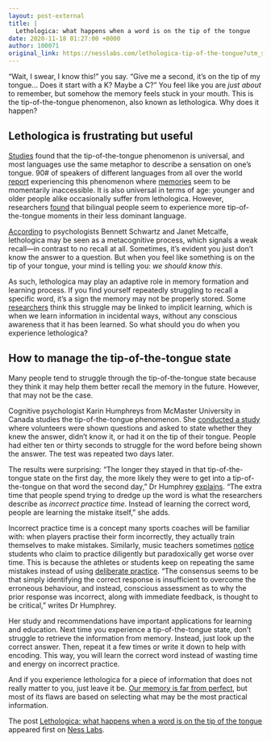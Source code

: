 ```yaml
---
layout: post-external
title: |
  Lethologica: what happens when a word is on the tip of the tongue
date: 2020-11-18 01:27:00 +0000
author: 100071
original_link: https://nesslabs.com/lethologica-tip-of-the-tongue?utm_source=rss&utm_medium=rss&utm_campaign=lethologica-tip-of-the-tongue
---
```


“Wait, I swear, I know this!” you say. “Give me a second, it’s on the tip of my tongue… Does it start with a K? Maybe a C?” You feel like you are _just about_ to remember, but somehow the memory feels stuck in your mouth. This is the tip-of-the-tongue phenomenon, also known as lethologica. Why does it happen?

## Lethologica is frustrating but useful

[Studies](https://link.springer.com/article/10.3758/BF03210827) found that the tip-of-the-tongue phenomenon is universal, and most languages use the same metaphor to describe a sensation on one’s tongue. 90# of speakers of different languages from all over the world [report](https://link.springer.com/article/10.3758%2Fs13421-010-0066-8) experiencing this phenomenon where [memories](https://nesslabs.com/tag/memory) seem to be momentarily inaccessible. It is also universal in terms of age: younger and older people alike occasionally suffer from lethologica. However, researchers [found](https://www.cambridge.org/core/journals/bilingualism-language-and-cognition/article/tipofthetongue-states-in-hebrewenglish-bilinguals/DABD09A3DA49ACD620980E400F46C0D3) that bilingual people seem to experience more tip-of-the-tongue moments in their less dominant language.

[According](https://link.springer.com/article/10.3758%2Fs13421-010-0066-8) to psychologists Bennett Schwartz and Janet Metcalfe, lethologica may be seen as a metacognitive process, which signals a weak recall—in contrast to no recall at all. Sometimes, it’s evident you just don’t know the answer to a question. But when you feel like something is on the tip of your tongue, your mind is telling you: _we should know this_.

As such, lethologica may play an adaptive role in memory formation and learning process. If you find yourself repeatedly struggling to recall a specific word, it’s a sign the memory may not be properly stored. Some [researchers](https://www.sciencedirect.com/science/article/abs/pii/S0010027715300020?via%3Dihub) think this struggle may be linked to implicit learning, which is when we learn information in incidental ways, without any conscious awareness that it has been learned. So what should you do when you experience lethologica?

## How to manage the tip-of-the-tongue state

Many people tend to struggle through the tip-of-the-tongue state because they think it may help them better recall the memory in the future. However, that may not be the case.

Cognitive psychologist Karin Humphreys from McMaster University in Canada studies the tip-of-the-tongue phenomenon. She [conducted a study](https://journals.sagepub.com/doi/10.1080/17470210701728867) where volunteers were shown questions and asked to state whether they knew the answer, didn’t know it, or had it on the tip of their tongue. People had either ten or thirty seconds to struggle for the word before being shown the answer. The test was repeated two days later.

The results were surprising: “The longer they stayed in that tip-of-the-tongue state on the first day, the more likely they were to get into a tip-of-the-tongue on that word the second day,” Dr Humphrey [explains](https://youtu.be/T36I8Coiz64). “The extra time that people spend trying to dredge up the word is what the researchers describe as _incorrect practice time_. Instead of learning the correct word, people are learning the mistake itself,” she adds.

Incorrect practice time is a concept many sports coaches will be familiar with: when players practise their form incorrectly, they actually train themselves to make mistakes. Similarly, music teachers sometimes [notice](https://journals.sagepub.com/doi/10.2307/3396465?icid=int.sj-abstract.similar-articles.2) students who claim to practice diligently but paradoxically get worse over time. This is because the athletes or students keep on repeating the same mistakes instead of using [deliberate practice](https://nesslabs.com/deliberate-practice). “The consensus seems to be that simply identifying the correct response is insufficient to overcome the erroneous behaviour, and instead, conscious assessment as to why the prior response was incorrect, along with immediate feedback, is thought to be critical,” writes Dr Humphrey.

Her study and recommendations have important applications for learning and education. Next time you experience a tip-of-the-tongue state, don’t struggle to retrieve the information from memory. Instead, just look up the correct answer. Then, repeat it a few times or write it down to help with encoding. This way, you will learn the correct word instead of wasting time and energy on incorrect practice.

And if you experience lethologica for a piece of information that does not really matter to you, just leave it be. [Our memory is far from perfect](https://nesslabs.com/memory-bias), but most of its flaws are based on selecting what may be the most practical information.

The post [Lethologica: what happens when a word is on the tip of the tongue](https://nesslabs.com/lethologica-tip-of-the-tongue) appeared first on [Ness Labs](https://nesslabs.com).
